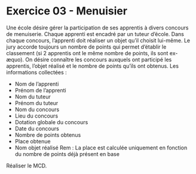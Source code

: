 # Exercice 03 - Menuisier

Une école désire gérer la participation de ses apprentis à divers concours de menuiserie.
Chaque apprenti est encadré par un tuteur d’école.
Dans chaque concours, l’apprenti doit réaliser un objet qu’il choisit lui-même.
Le jury accorde toujours un nombre de points qui permet d’établir le classement (si 2 apprentis ont le même nombre de points, ils sont ex-æquo).
On désire connaître les concours auxquels ont participé les apprentis, l’objet réalisé et le nombre de points qu’ils ont obtenus.
Les informations collectées :

- Nom de l’apprenti
- Prénom de l’apprenti
- Nom du tuteur
- Prénom du tuteur
- Nom du concours
- Lieu du concours
- Dotation globale du concours
- Date du concours
- Nombre de points obtenus
- Place obtenue
- Nom objet réalisé
  Rem : La place est calculée uniquement en fonction du nombre de points déjà
  présent en base

Réaliser le MCD.
